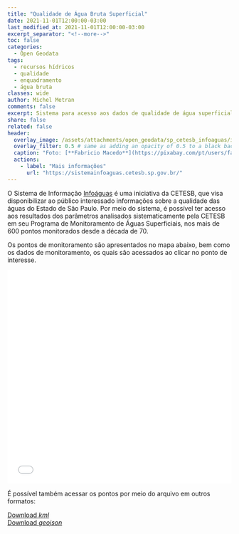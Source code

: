 ```yaml
---
title: "Qualidade de Água Bruta Superficial"
date: 2021-11-01T12:00:00-03:00
last_modified_at: 2021-11-01T12:00:00-03:00
excerpt_separator: "<!--more-->"
toc: false
categories:
  - Open Geodata
tags:
  - recursos hídricos
  - qualidade
  - enquadramento
  - água bruta
classes: wide
author: Michel Metran
comments: false
excerpt: Sistema para acesso aos dados de qualidade de água superficial (dos rios)
share: false
related: false
header:
  overlay_image: /assets/attachments/open_geodata/sp_cetesb_infoaguas/imgs/river-min.jpg
  overlay_filter: 0.5 # same as adding an opacity of 0.5 to a black background
  caption: "Foto: [**Fabricio Macedo**](https://pixabay.com/pt/users/fabriciomacedophotos-328534/?utm_source=link-attribution&amp;utm_medium=referral&amp;utm_campaign=image&amp;utm_content=1729544)"
  actions:
    - label: "Mais informações"
      url: "https://sistemainfoaguas.cetesb.sp.gov.br/"
---
```


O Sistema de Informação [Infoáguas](https://sistemainfoaguas.cetesb.sp.gov.br/) é uma iniciativa da CETESB<!--more-->, que visa disponibilizar ao público interessado informações sobre a qualidade das águas do Estado de São Paulo. Por meio do sistema, é possível ter acesso aos resultados dos parâmetros analisados sistematicamente pela CETESB em seu Programa de Monitoramento de Águas Superficiais, nos mais de 600 pontos monitorados desde a década de 70.

Os pontos de monitoramento são apresentados no mapa abaixo, bem como os dados de monitoramento, os quais são acessados ao clicar no ponto de interesse.

<iframe src="/assets/attachments/open_geodata/sp_cetesb_infoaguas/maps/map_cluster.html" width="100%" height="480"  frameborder="0" allowfullscreen webkitallowfullscreen mozallowfullscreen oallowfullscreen msallowfullscreen></iframe>

<br>

É possível também acessar os pontos por meio do arquivo em outros formatos:

<a href="/assets/attachments/open_geodata/sp_cetesb_infoaguas/geo/ptos_monitoramento.kml" class="btn btn--primary">Download *kml*</a>
<br>
<a href="/assets/attachments/open_geodata/sp_cetesb_infoaguas/geo/ptos_monitoramento.geojson" class="btn btn--primary">Download *geojson*</a>
